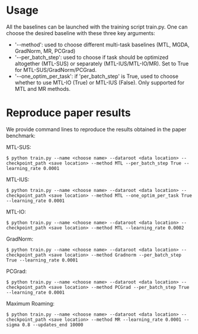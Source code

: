 # Usage
All the baselines can be launched with the training script train.py. One can choose the desired baseline with these three key arguments:
* '--method': used to choose different multi-task baselines (MTL, MGDA, GradNorm, MR, PCGrad)
* '--per_batch_step': used to choose if task should be optimized altogether (MTL-SUS) or separately (MTL-IUS/MTL-IO/MR). Set to True for MTL-SUS/GradNorm/PCGrad.
* '--one_optim_per_task': if 'per_batch_step' is True, used to choose whether to use MTL-IO (True) or MTL-IUS (False). Only supported for MTL and MR methods.

# Reproduce paper results
We provide command lines to reproduce the results obtained in the paper benchmark:

<!--sec-->
MTL-SUS:

    $ python train.py --name <choose name> --dataroot <data location> --checkpoint_path <save location> --method MTL --per_batch_step True --learning_rate 0.0001
MTL-IUS:

    $ python train.py --name <choose name> --dataroot <data location> --checkpoint_path <save location> --method MTL --one_optim_per_task True --learning_rate 0.0001
MTL-IO:
  
    $ python train.py --name <choose name> --dataroot <data location> --checkpoint_path <save location> --method MTL --learning_rate 0.0002
GradNorm:
  
    $ python train.py --name <choose name> --dataroot <data location> --checkpoint_path <save location> --method Gradnorm --per_batch_step True --learning_rate 0.0001
PCGrad:
  
    $ python train.py --name <choose name> --dataroot <data location> --checkpoint_path <save location> --method PCGrad --per_batch_step True --learning_rate 0.0001
Maximum Roaming:
  
    $ python train.py --name <choose name> --dataroot <data location> --checkpoint_path <save location> --method MR --learning_rate 0.0001 --sigma 0.8 --updates_end 10000
    

<!--endsec-->
